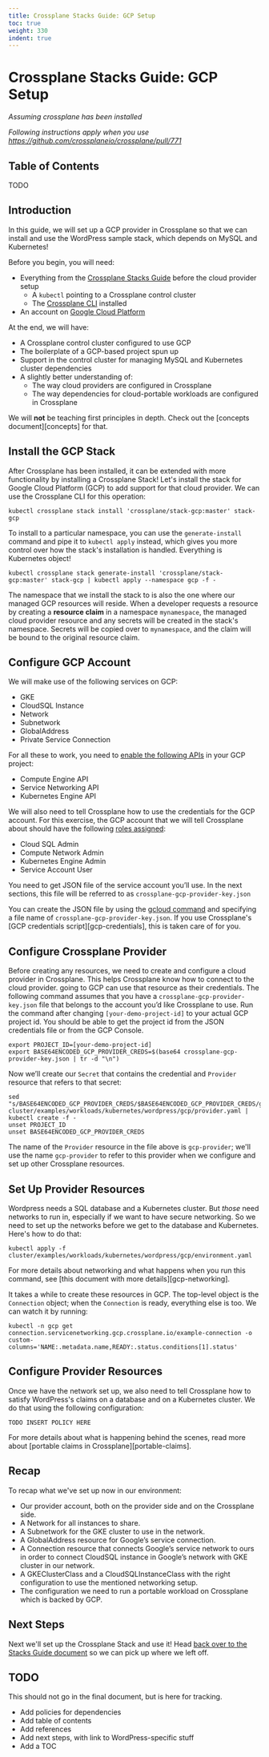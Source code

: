 ```yaml
---
title: Crossplane Stacks Guide: GCP Setup
toc: true
weight: 330
indent: true
---
```


# Crossplane Stacks Guide: GCP Setup

*Assuming crossplane has been installed*

*Following instructions apply when you use https://github.com/crossplaneio/crossplane/pull/771*

## Table of Contents

TODO

## Introduction

In this guide, we will set up a GCP provider in Crossplane so that we
can install and use the WordPress sample stack, which depends on MySQL
and Kubernetes!

Before you begin, you will need:

* Everything from the [Crossplane Stacks Guide][stacks-guide] before the
  cloud provider setup
  - A `kubectl` pointing to a Crossplane control cluster
  - The [Crossplane CLI][crossplane-cli] installed
* An account on [Google Cloud Platform][gcp]

At the end, we will have:

* A Crossplane control cluster configured to use GCP
* The boilerplate of a GCP-based project spun up
* Support in the control cluster for managing MySQL and Kubernetes
  cluster dependencies
* A slightly better understanding of:
  - The way cloud providers are configured in Crossplane
  - The way dependencies for cloud-portable workloads are configured in
    Crossplane

We will **not** be teaching first principles in depth. Check out the
[concepts document][concepts] for that.

## Install the GCP Stack

After Crossplane has been installed, it can be extended with more
functionality by installing a Crossplane Stack! Let's install the stack
for Google Cloud Platform (GCP) to add support for that cloud provider. We
can use the Crossplane CLI for this operation:

```
kubectl crossplane stack install 'crossplane/stack-gcp:master' stack-gcp
```

To install to a particular namespace, you can use the `generate-install`
command and pipe it to `kubectl apply` instead, which gives you more
control over how the stack's installation is handled. Everything is
Kubernetes object!

```
kubectl crossplane stack generate-install 'crossplane/stack-gcp:master' stack-gcp | kubectl apply --namespace gcp -f -
```

The namespace that we install the stack to is also the one where our
managed GCP resources will reside. When a developer requests a resource
by creating a **resource claim** in a namespace `mynamespace`, the managed
cloud provider resource and any secrets will be created in the stack's
namespace. Secrets will be copied over to `mynamespace`, and the claim
will be bound to the original resource claim.

## Configure GCP Account

We will make use of the following services on GCP:

*   GKE
*   CloudSQL Instance
*   Network
*   Subnetwork
*   GlobalAddress
*   Private Service Connection

For all these to work, you need to [enable the following
APIs](https://cloud.google.com/endpoints/docs/openapi/enable-api) in
your GCP project:

*   Compute Engine API
*   Service Networking API
*   Kubernetes Engine API

We will also need to tell Crossplane how to use the credentials for the
GCP account. For this exercise, the GCP account that we will tell
Crossplane about should have the following [roles
assigned](https://cloud.google.com/iam/docs/granting-roles-to-service-accounts):

*   Cloud SQL Admin
*   Compute Network Admin
*   Kubernetes Engine Admin
*   Service Account User

You need to get JSON file of the service account you’ll use. In the next sections, this file will be referred to as `crossplane-gcp-provider-key.json`

You can create the JSON file by using the [gcloud
command](https://cloud.google.com/sdk/gcloud/reference/iam/service-accounts/keys/create)
and specifying a file name of `crossplane-gcp-provider-key.json`. If
you use Crossplane's [GCP credentials script][gcp-credentials], this
is taken care of for you.

## Configure Crossplane Provider

Before creating any resources, we need to create and configure a cloud
provider in Crossplane. This helps Crossplane know how to connect to the cloud
provider.  going to GCP can use that resource as their credentials. The
following command assumes that you have a
`crossplane-gcp-provider-key.json` file that belongs to the account
you’d like Crossplane to use. Run the command after changing
`[your-demo-project-id]` to your actual GCP project id. You should be
able to get the project id from the JSON credentials file or from the
GCP Console.

```
export PROJECT_ID=[your-demo-project-id]
export BASE64ENCODED_GCP_PROVIDER_CREDS=$(base64 crossplane-gcp-provider-key.json | tr -d "\n")
```

Now we’ll create our `Secret` that contains the credential and
`Provider` resource that refers to that secret:

```
sed "s/BASE64ENCODED_GCP_PROVIDER_CREDS/$BASE64ENCODED_GCP_PROVIDER_CREDS/g;s/PROJECT_ID/$PROJECT_ID/g" cluster/examples/workloads/kubernetes/wordpress/gcp/provider.yaml | kubectl create -f -
unset PROJECT_ID
unset BASE64ENCODED_GCP_PROVIDER_CREDS
```

The name of the `Provider` resource in the file above is `gcp-provider`;
we'll use the name `gcp-provider` to refer to this provider when we
configure and set up other Crossplane resources.

## Set Up Provider Resources

Wordpress needs a SQL database and a Kubernetes cluster. But *those*
need networks to run in, especially if we want to have secure
networking. So we need to set up the networks before we get to the
database and Kubernetes. Here's how to do that:

```
kubectl apply -f cluster/examples/workloads/kubernetes/wordpress/gcp/environment.yaml
```

For more details about networking and what happens when you run this
command, see [this document with more details][gcp-networking].

It takes a while to create these resources in GCP. The top-level object
is the `Connection` object; when the `Connection` is ready, everything
else is too. We can watch it by running:

```
kubectl -n gcp get connection.servicenetworking.gcp.crossplane.io/example-connection -o custom-columns='NAME:.metadata.name,READY:.status.conditions[1].status'
```

## Configure Provider Resources

Once we have the network set up, we also need to tell Crossplane how to
satisfy WordPress's claims on a database and on a Kubernetes cluster. We
do that using the following configuration:

```
TODO INSERT POLICY HERE
```

For more details about what is happening behind the scenes, read more
about [portable claims in Crossplane][portable-claims].

## Recap

To recap what we've set up now in our environment:

* Our provider account, both on the provider side and on the Crossplane
  side.
* A Network for all instances to share.
* A Subnetwork for the GKE cluster to use in the network.
* A GlobalAddress resource for Google’s service connection.
* A Connection resource that connects Google’s service network to ours
  in order to connect CloudSQL instance in Google’s network with GKE
  cluster in our network.
* A GKEClusterClass and a CloudSQLInstanceClass with the right
  configuration to use the mentioned networking setup.
* The configuration we need to run a portable workload on Crossplane
  which is backed by GCP.

## Next Steps

Next we'll set up the Crossplane Stack and use it! Head [back over to
the Stacks Guide document][stacks-guide-continue] so we can pick up where we left off.

## TODO
This should not go in the final document, but is here for tracking.

* Add policies for dependencies
* Add table of contents
* Add references
* Add next steps, with link to WordPress-specific stuff
* Add a TOC

<!-- Links -->
[stacks-guide]:
[gcp-credentials]: 
[crossplane-cli]:
[gcp-networking]:
[gcp]:
[concepts]:
[stacks-guide-continue]:
[portable-claims]:
